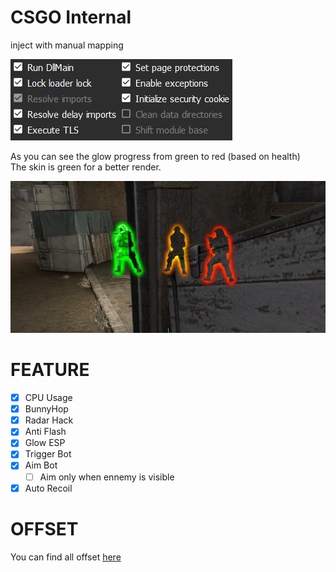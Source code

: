 ﻿# CSGO Internal

inject with manual mapping

<img src="CSGO_Internal/img/ManualMappingCSGO.PNG">

As you can see the glow progress from green to red (based on health)<br>
The skin is green for a better render.

<img src="CSGO_Internal/img/GlowRender.PNG">

# FEATURE
- [x] CPU Usage
- [x] BunnyHop
- [x] Radar Hack
- [x] Anti Flash
- [x] Glow ESP
- [x] Trigger Bot
- [x] Aim Bot
    - [ ] Aim only when ennemy is visible
- [x] Auto Recoil

# OFFSET
You can find all offset <a href="https://github.com/frk1/hazedumper/blob/master/csgo.hpp">here</a>
